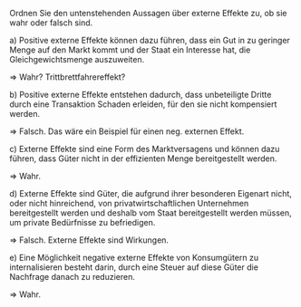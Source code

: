 Ordnen Sie den untenstehenden Aussagen über externe Effekte zu, ob sie wahr oder falsch sind.

a)
Positive externe Effekte können dazu führen, dass ein Gut in zu geringer Menge auf den Markt kommt und der Staat ein Interesse hat, die Gleichgewichtsmenge auszuweiten.

$\Rightarrow$ Wahr? 
Trittbrettfahrereffekt?

b)
Positive externe Effekte entstehen dadurch, dass unbeteiligte Dritte durch eine Transaktion Schaden erleiden, für den sie nicht kompensiert werden.  

$\Rightarrow$ Falsch.
Das wäre ein Beispiel für einen neg. externen Effekt.

c)
Externe Effekte sind eine Form des Marktversagens und können dazu führen, dass Güter nicht in der effizienten Menge bereitgestellt werden.  

$\Rightarrow$ Wahr.

d)
Externe Effekte sind Güter, die aufgrund ihrer besonderen Eigenart nicht, oder nicht hinreichend, von privatwirtschaftlichen Unternehmen bereitgestellt werden und deshalb vom Staat bereitgestellt werden müssen, um private Bedürfnisse zu befriedigen.

$\Rightarrow$ Falsch.
Externe Effekte sind Wirkungen.

e)
Eine Möglichkeit negative externe Effekte von Konsumgütern zu internalisieren besteht darin, durch eine Steuer auf diese Güter die Nachfrage danach zu reduzieren.

$\Rightarrow$ Wahr.